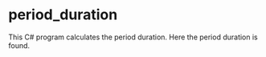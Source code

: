 # period_duration

This C# program calculates the period duration. Here the period duration is found.
